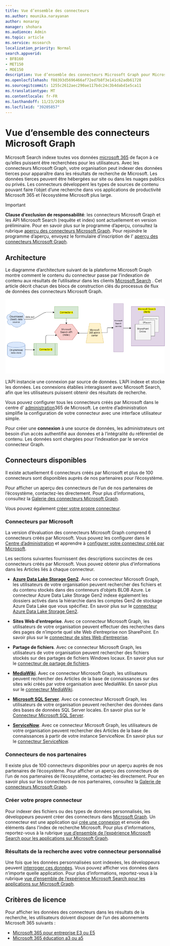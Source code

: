 ```yaml
---
title: Vue d’ensemble des connecteurs
ms.author: mounika.narayanan
author: monaray
manager: shohara
ms.audience: Admin
ms.topic: article
ms.service: mssearch
localization_priority: Normal
search.appverid:
- BFB160
- MET150
- MOE150
description: Vue d’ensemble des connecteurs Microsoft Graph pour Microsoft Search
ms.openlocfilehash: f08393d5696466af72ed7b8f3e141c62adb61728
ms.sourcegitcommit: 1255c2612aec290ae117bdc24c3b4dabd1e5ca11
ms.translationtype: MT
ms.contentlocale: fr-FR
ms.lasthandoff: 11/23/2019
ms.locfileid: "39205857"
---
```

# <a name="overview-of-microsoft-graph-connectors"></a>Vue d’ensemble des connecteurs Microsoft Graph

Microsoft Search indexe toutes vos données [microsoft 365](https://www.microsoft.com/microsoft-365) de façon à ce qu’elles puissent être recherchées pour les utilisateurs. Avec les connecteurs Microsoft Graph, votre organisation peut indexer des données tierces pour apparaître dans les résultats de recherche de Microsoft. Les données tierces peuvent être hébergées sur site ou dans les nuages publics ou privés. Les connecteurs développent les types de sources de contenu pouvant faire l’objet d’une recherche dans vos applications de productivité Microsoft 365 et l’écosystème Microsoft plus large.

> [!IMPORTANT]
> **Clause d’exclusion de responsabilité**: les connecteurs Microsoft Graph et les API Microsoft Search (requête et index) sont actuellement en version préliminaire. Pour en savoir plus sur le programme d’aperçu, consultez la rubrique [aperçu des connecteurs Microsoft Graph](connectors-preview.md). Pour rejoindre le programme d’aperçu, envoyez le formulaire d’inscription de l' [aperçu des connecteurs Microsoft Graph](https://forms.office.com/Pages/ResponsePage.aspx?id=v4j5cvGGr0GRqy180BHbRxWYgu82J_RFnMMATAS6_chUNVYwNU1CMDNZUDBSSDZKWVo2RDJDRjRLQi4u).

## <a name="architecture"></a>Architecture
Le diagramme d’architecture suivant de la plateforme Microsoft Graph montre comment le contenu du connecteur passe par l’indexation de contenu aux résultats de l’utilisateur dans les clients [Microsoft Search](https://docs.microsoft.com/microsoftsearch/overview-microsoft-search) . Cet article décrit chacun des blocs de construction clés du processus de flux de données des connecteurs Microsoft Graph.

![Diagramme : les données locales et en nuage sont extraites par des connecteurs et indexées par l’API Microsoft Search, puis le service Microsoft Search fournit les résultats aux utilisateurs.](media/highlevel-connectors_FINAL.png)

L’API instancie une connexion par source de données. L’API indexe et stocke les données. Les connexions établies interagissent avec Microsoft Search, afin que les utilisateurs puissent obtenir des résultats de recherche.

Vous pouvez configurer tous les connecteurs créés par Microsoft dans le centre d' [administration](https://admin.microsoft.com)365 de Microsoft. Le centre d’administration simplifie la configuration de votre connecteur avec une interface utilisateur simple.

Pour créer une **connexion** à une source de données, les administrateurs ont besoin d’un accès authentifié aux données et à l’intégralité du référentiel de contenu. Les données sont chargées pour l’indexation par le service connecteur Graph.

## <a name="available-connectors"></a>Connecteurs disponibles
Il existe actuellement 6 connecteurs créés par Microsoft et plus de 100 connecteurs sont disponibles auprès de nos partenaires pour l’écosystème.

Pour afficher un aperçu des connecteurs de l’un de nos partenaires de l’écosystème, contactez-les directement. Pour plus d’informations, consultez la [Galerie des connecteurs Microsoft Graph](connectors-gallery.md).

Vous pouvez également [créer votre propre connecteur](https://docs.microsoft.com/graph/search-concept-overview).

### <a name="connectors-by-microsoft"></a>Connecteurs par Microsoft
La version d’évaluation des connecteurs Microsoft Graph comprend 6 connecteurs créés par Microsoft. Vous pouvez les configurer dans le [Centre d’administration](https://admin.microsoft.com) et apprendre à [configurer votre connecteur créé par Microsoft](configure-connector.md).

Les sections suivantes fournissent des descriptions succinctes de ces connecteurs créés par Microsoft. Vous pouvez obtenir plus d’informations dans les Articles liés à chaque connecteur.

- **[Azure Data Lake Storage Gen2](https://docs.microsoft.com/azure/storage/blobs/data-lake-storage-introduction)**. Avec ce connecteur Microsoft Graph, les utilisateurs de votre organisation peuvent rechercher des fichiers et du contenu stockés dans des conteneurs d’objets BLOB Azure. Le connecteur Azure Data Lake Storage Gen2 indexe également les dossiers activés dans la hiérarchie dans les comptes Gen2 de stockage Azure Data Lake que vous spécifiez.
En savoir plus sur le [connecteur Azure Data Lake Storage Gen2](azure-data-lake-connector.md).

- **Sites Web d’entreprise**. Avec ce connecteur Microsoft Graph, les utilisateurs de votre organisation peuvent effectuer des recherches dans des pages de n’importe quel site Web d’entreprise non SharePoint.
En savoir plus sur le [connecteur de sites Web d’entreprise](enterprise-web-connector.md).

- **Partage de fichiers**. Avec ce connecteur Microsoft Graph, les utilisateurs de votre organisation peuvent rechercher des fichiers stockés sur des partages de fichiers Windows locaux.
En savoir plus sur le [connecteur de partage de fichiers](file-share-connector.md).

- **[MediaWiki](https://www.mediawiki.org/wiki/MediaWiki)**. Avec ce connecteur Microsoft Graph, les utilisateurs peuvent rechercher des Articles de la base de connaissances sur des sites wiki créés par votre organisation avec MediaWiki.
En savoir plus sur le [connecteur MediaWiki](mediawiki-connector.md).

- **[Microsoft SQL Server](https://www.microsoft.com/sql-server/sql-server-2017)**. Avec ce connecteur Microsoft Graph, les utilisateurs de votre organisation peuvent rechercher des données dans des bases de données SQL Server locales.
En savoir plus sur le [Connecteur Microsoft SQL Server](MSSQL-connector.md).

- **[ServiceNow](https://www.servicenow.com)**. Avec ce connecteur Microsoft Graph, les utilisateurs de votre organisation peuvent rechercher des Articles de la base de connaissances à partir de votre instance ServiceNow.
En savoir plus sur le [connecteur ServiceNow](servicenow-connector.md).

### <a name="connectors-from-our-partners"></a>Connecteurs de nos partenaires
Il existe plus de 100 connecteurs disponibles pour un aperçu auprès de nos partenaires de l’écosystème. Pour afficher un aperçu des connecteurs de l’un de nos partenaires de l’écosystème, contactez-les directement.
Pour en savoir plus sur les connecteurs de nos partenaires, consultez la [Galerie de connecteurs Microsoft Graph](connectors-gallery.md).

### <a name="build-your-own-connector"></a>Créer votre propre connecteur
Pour indexer des fichiers ou des types de données personnalisés, les développeurs peuvent créer des connecteurs dans [Microsoft Graph](https://developer.microsoft.com/graph/). Un connecteur est une application qui [crée une connexion](https://docs.microsoft.com/graph/search-index-manage-connections) et envoie des éléments dans l’index de recherche Microsoft. Pour plus d’informations, reportez-vous à la rubrique [vue d’ensemble de l’expérience Microsoft Search pour les applications sur Microsoft Graph](https://docs.microsoft.com/graph/search-concept-overview).

### <a name="search-results-with-your-custom-built-connector"></a>Résultats de la recherche avec votre connecteur personnalisé
Une fois que les données personnalisées sont indexées, les développeurs peuvent [interroger ces données](https://docs.microsoft.com/graph/search-concept-custom-types). Vous pouvez afficher vos données dans n’importe quelle application. Pour plus d’informations, reportez-vous à la rubrique [vue d’ensemble de l’expérience Microsoft Search pour les applications sur Microsoft Graph](https://docs.microsoft.com/graph/search-concept-overview).

## <a name="license-requirements"></a>Critères de licence
Pour afficher les données des connecteurs dans les résultats de la recherche, les utilisateurs doivent disposer de l’un des abonnements Microsoft 365 suivants :
- <a href="https://www.microsoft.com/microsoft-365/compare-all-microsoft-365-plans" target="_blank">Microsoft 365 pour entreprise E3 ou E5</a>
- <a href="https://www.microsoft.com/microsoft-365/academic/compare-office-365-education-plans?activetab=tab:primaryr1" target="_blank">Microsoft 365 éducation a3 ou a5</a>
